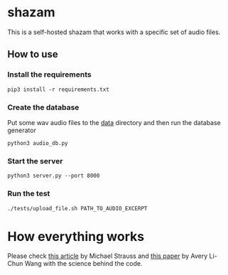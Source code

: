 # shazam

This is a self-hosted shazam that works with a specific set of audio files.

## How to use

### Install the requirements

```shell
pip3 install -r requirements.txt
```

### Create the database

Put some wav audio files to the [data](./data) directory and then run the database generator
```shell
python3 audio_db.py
```

### Start the server
```shell
python3 server.py --port 8000
```

### Run the test
```shell
./tests/upload_file.sh PATH_TO_AUDIO_EXCERPT
```

# How everything works

Please check [this article](https://michaelstrauss.dev/shazam-in-python) by Michael Strauss and
[this paper](https://www.ee.columbia.edu/~dpwe/papers/Wang03-shazam.pdf) by Avery Li-Chun Wang 
with the science behind the code.
